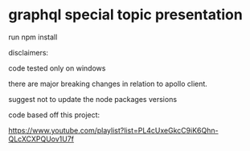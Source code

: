 # graphql special topic presentation

run npm install

disclaimers:

code tested only on windows

there are major breaking changes in relation to apollo client.

suggest not to update the node packages versions

code based off this project:

https://www.youtube.com/playlist?list=PL4cUxeGkcC9iK6Qhn-QLcXCXPQUov1U7f



